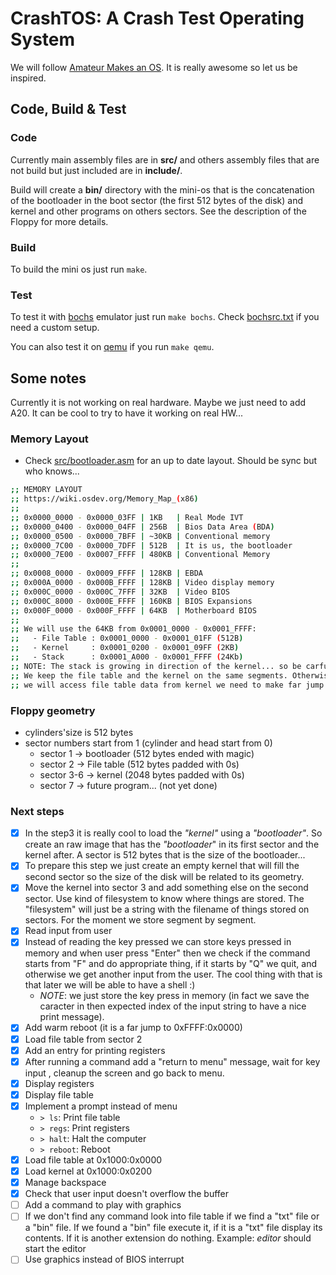 # CrashTOS: A Crash Test Operating System

We will follow [Amateur Makes an OS](https://www.youtube.com/playlist?list=PLT7NbkyNWaqajsw8Xh7SP9KJwjfpP8TNX).
It is really awesome so let us be inspired.

## Code, Build & Test

### Code
Currently main assembly files are in **src/** and others assembly files that are
not build but just included are in **include/**.

Build will create a **bin/** directory with the mini-os that is the concatenation
of the bootloader in the boot sector (the first 512 bytes of the disk) and
kernel and other programs on others sectors. See the description of the Floppy
for more details.

### Build
To build the mini os just run `make`.

### Test
To test it with [bochs](https://bochs.sourceforge.io/) emulator just run
`make bochs`. Check [bochsrc.txt](https://github.com/gthvn1/yet-another-kernel/blob/master/crash_test_dummy/bochsrc.txt) if you need a custom setup.

You can also test it on [qemu](https://www.qemu.org/) if you run `make qemu`.

## Some notes

Currently it is not working on real hardware. Maybe we just need to add A20.
It can be cool to try to have it working on real HW...

### Memory Layout

- Check [src/bootloader.asm](https://github.com/gthvn1/yet-another-kernel/blob/master/crash_test_dummy/src/bootloader.asm)
for an up to date layout. Should be sync but who knows...
```sh
;; MEMORY LAYOUT
;; https://wiki.osdev.org/Memory_Map_(x86)
;;
;; 0x0000_0000 - 0x0000_03FF | 1KB   | Real Mode IVT
;; 0x0000_0400 - 0x0000_04FF | 256B  | Bios Data Area (BDA)
;; 0x0000_0500 - 0x0000_7BFF | ~30KB | Conventional memory
;; 0x0000_7C00 - 0x0000_7DFF | 512B  | It is us, the bootloader
;; 0x0000_7E00 - 0x0007_FFFF | 480KB | Conventional Memory
;;
;; 0x0008_0000 - 0x0009_FFFF | 128KB | EBDA
;; 0x000A_0000 - 0x000B_FFFF | 128KB | Video display memory
;; 0x000C_0000 - 0x000C_7FFF | 32KB  | Video BIOS
;; 0x000C_8000 - 0x000E_FFFF | 160KB | BIOS Expansions
;; 0x000F_0000 - 0x000F_FFFF | 64KB  | Motherboard BIOS
;;
;; We will use the 64KB from 0x0001_0000 - 0x0001_FFFF:
;;   - File Table : 0x0001_0000 - 0x0001_01FF (512B)
;;   - Kernel     : 0x0001_0200 - 0x0001_09FF (2KB)
;;   - Stack      : 0x0001_A000 - 0x0001_FFFF (24Kb)
;; NOTE: The stack is growing in direction of the kernel... so be carfull :-)
;; We keep the file table and the kernel on the same segments. Otherwise when
;; we will access file table data from kernel we need to make far jump.
```
### Floppy geometry

- cylinders'size is 512 bytes
- sector numbers start from 1 (cylinder and head start from 0)
  - sector 1   -> bootloader (512 bytes ended with magic)
  - sector 2   -> File table (512 bytes padded with 0s)
  - sector 3-6 -> kernel (2048 bytes padded with 0s)
  - sector 7   -> future program... (not yet done)

### Next steps

- [x] In the step3 it is really cool to load the *"kernel"* using a *"bootloader"*.
  So create an raw image that has the *"bootloader*" in its first sector and the kernel
  after. A sector is 512 bytes that is the size of the bootloader...
- [x] To prepare this step we just create an empty kernel that will fill the second sector
  so the size of the disk will be related to its geometry.
- [x] Move the kernel into sector 3 and add something else on the second sector. Use kind
  of filesystem to know where things are stored. The "filesystem" will just be a string with
  the filename of things stored on sectors. For the moment we store segment by segment.
- [x] Read input from user
- [x] Instead of reading the key pressed we can store keys pressed in memory and when
  user press "Enter" then we check if the command starts from "F" and do appropriate
  thing, if it starts by "Q" we quit, and otherwise we get another input from the user.
  The cool thing with that is that later we will be able to have a shell :)
  - *NOTE*: we just store the key press in memory (in fact we save the caracter in then
    expected index of the input string to have a nice print message).
- [x] Add warm reboot (it is a far jump to 0xFFFF:0x0000)
- [x] Load file table from sector 2
- [x] Add an entry for printing registers
- [x] After running a command add a "return to menu" message, wait for key input
  , cleanup the screen and go back to menu.
- [x] Display registers
- [x] Display file table
- [x] Implement a prompt instead of menu
  - `> ls`: Print file table
  - `> regs`: Print registers
  - `> halt`: Halt the computer
  - `> reboot`: Reboot
- [x] Load file table at 0x1000:0x0000
- [x] Load kernel at 0x1000:0x0200
- [x] Manage backspace
- [x] Check that user input doesn't overflow the buffer
- [ ] Add a command to play with graphics
- [ ] If we don't find any command look into file table if we find a "txt" file
      or a "bin" file. If we found a "bin" file execute it, if it is a "txt" file
      display its contents. If it is another extension do nothing.
      Example: *editor* should start the editor
- [ ] Use graphics instead of BIOS interrupt
